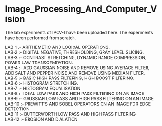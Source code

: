 # Image_Processing_And_Computer_Vision
The lab experiments of IPCV-I have been uploaded here.
The experiments have been performed from scratch.


LAB-1 :- ARITHEMETIC AND LOGICAL OPERATIONS.<br/>
LAB-2 :- DIGITAL NEGATIVE, THRESHOLDING, GRAY LEVEL SLICING.<br/>
LAB-3 :- CONTRAST STRETCHING, DYNAMIC RANGE COMPRESSION, POWER LAW TRANSOFMRATION.<br/>
LAB-4 :- ADD GAUSSIAN NOISE AND REMOVE USING AVERAGE FILTER,
         ADD SALT AND PEPPER NOISE AND REMOVE USING MEDIAN FILTER.<br/>
LAB-5 :- BASIC HIGH PASS FILTERING, HIGH BOOST FILTERING.<br/>
LAB-6 :- HISTOGRAM STRETCHING.<br/>
LAB-7 :- HISTOGRAM EQUALISATION<br/>
LAB-8 :- IDEAL LOW PASS AND HIGH PASS FILTERING ON AN IMAGE <br/>
LAB-9 :- GAUSSIAN LOW PASS AND HIGH PASS FILTERING ON AN IMAGE <br/>
LAB-10 :- PREWITT'S AND SOBEL OPERATORS ON AN IMAGE FOR EDGE DETECTION <br/>
LAB-11 :- BUTTERWORTH LOW PASS AND HIGH PASS FILTERING <br/>
LAB-12 :- EROSION AND DIALATION
